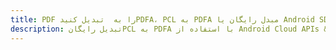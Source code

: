 ---title: PDF را به  تبدیل کنیدPDFA، PCL به PDFA مبدل رایگان یا Android SDKdescription: تبدیل رایگانPCL به PDFA با استفاده از Android Cloud APIs & SDK همچنین اسناد PDF را در Cloud ایجاد، ویرایش و رندر کنید.---